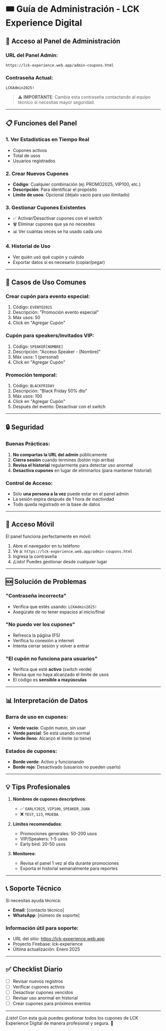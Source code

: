 # 🎟️ Guía de Administración - LCK Experience Digital

## 🔐 Acceso al Panel de Administración

### URL del Panel Admin:
```
https://lck-experience.web.app/admin-coupons.html
```

### Contraseña Actual:
```
LCKAdmin2025!
```

> ⚠️ **IMPORTANTE**: Cambia esta contraseña contactando al equipo técnico si necesitas mayor seguridad.

---

## 📋 Funciones del Panel

### 1. **Ver Estadísticas en Tiempo Real**
- Cupones activos
- Total de usos
- Usuarios registrados

### 2. **Crear Nuevos Cupones**
- **Código**: Cualquier combinación (ej: PROMO2025, VIP100, etc.)
- **Descripción**: Para identificar el propósito
- **Límite de usos**: Opcional (déjalo vacío para uso ilimitado)

### 3. **Gestionar Cupones Existentes**
- ✅ Activar/Desactivar cupones con el switch
- 🗑️ Eliminar cupones que ya no necesites
- 📊 Ver cuántas veces se ha usado cada uno

### 4. **Historial de Uso**
- Ver quién usó qué cupón y cuándo
- Exportar datos si es necesario (copiar/pegar)

---

## 🎯 Casos de Uso Comunes

### **Crear cupón para evento especial:**
1. Código: `EVENTO2025`
2. Descripción: "Promoción evento especial"
3. Máx usos: 50
4. Click en "Agregar Cupón"

### **Cupón para speakers/invitados VIP:**
1. Código: `SPEAKER[NOMBRE]`
2. Descripción: "Acceso Speaker - [Nombre]"
3. Máx usos: 1 (personal)
4. Click en "Agregar Cupón"

### **Promoción temporal:**
1. Código: `BLACKFRIDAY`
2. Descripción: "Black Friday 50% dto"
3. Máx usos: 100
4. Click en "Agregar Cupón"
5. Después del evento: Desactivar con el switch

---

## 🔒 Seguridad

### **Buenas Prácticas:**
1. **No compartas la URL del admin** públicamente
2. **Cierra sesión** cuando termines (botón rojo arriba)
3. **Revisa el historial** regularmente para detectar uso anormal
4. **Desactiva cupones** en lugar de eliminarlos (para mantener historial)

### **Control de Acceso:**
- Solo **una persona a la vez** puede estar en el panel admin
- La sesión expira después de 1 hora de inactividad
- Todo queda registrado en la base de datos

---

## 📱 Acceso Móvil

El panel funciona perfectamente en móvil:
1. Abre el navegador en tu teléfono
2. Ve a: `https://lck-experience.web.app/admin-coupons.html`
3. Ingresa la contraseña
4. ¡Listo! Puedes gestionar desde cualquier lugar

---

## 🆘 Solución de Problemas

### **"Contraseña incorrecta"**
- Verifica que estés usando: `LCKAdmin2025!`
- Asegúrate de no tener espacios al inicio/final

### **"No puedo ver los cupones"**
- Refresca la página (F5)
- Verifica tu conexión a internet
- Intenta cerrar sesión y volver a entrar

### **"El cupón no funciona para usuarios"**
- Verifica que esté **activo** (switch verde)
- Revisa que no haya alcanzado el límite de usos
- El código es **sensible a mayúsculas**

---

## 📊 Interpretación de Datos

### **Barra de uso en cupones:**
- **Verde vacío**: Cupón nuevo, sin usar
- **Verde parcial**: Se está usando normal
- **Verde lleno**: Alcanzó el límite (si tiene)

### **Estados de cupones:**
- **Borde verde**: Activo y funcionando
- **Borde rojo**: Desactivado (usuarios no pueden usarlo)

---

## 💡 Tips Profesionales

1. **Nombres de cupones descriptivos**:
   - ✅ `EARLY2025`, `VIP100`, `SPEAKER_JUAN`
   - ❌ `TEST`, `123`, `PRUEBA`

2. **Límites recomendados**:
   - Promociones generales: 50-200 usos
   - VIP/Speakers: 1-5 usos
   - Early bird: 20-50 usos

3. **Monitoreo**:
   - Revisa el panel 1 vez al día durante promociones
   - Exporta el historial semanalmente para reportes

---

## 📞 Soporte Técnico

Si necesitas ayuda técnica:
- **Email**: [contacto técnico]
- **WhatsApp**: [número de soporte]

### Información útil para soporte:
- URL del sitio: https://lck-experience.web.app
- Proyecto Firebase: lck-experience
- Última actualización: Enero 2025

---

## ✅ Checklist Diario

- [ ] Revisar nuevos registros
- [ ] Verificar cupones activos
- [ ] Desactivar cupones vencidos
- [ ] Revisar uso anormal en historial
- [ ] Crear cupones para próximos eventos

---

¡Listo! Con esta guía puedes gestionar todos los cupones de LCK Experience Digital de manera profesional y segura. 🚀